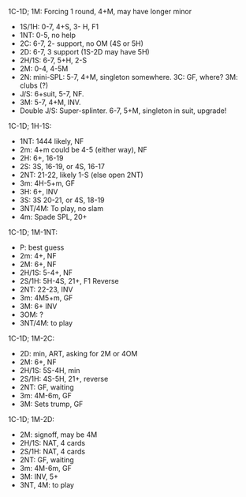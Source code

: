 1C-1D; 1M: Forcing 1 round, 4+M, may have longer minor
- 1S/1H: 0-7, 4+S, 3- H, F1
-  1NT: 0-5, no help
- 2C: 6-7, 2- support, no OM (4S or 5H)
- 2D: 6-7, 3 support (1S-2D may have 5H)
- 2H/1S: 6-7, 5+H, 2-S
- 2M: 0-4, 4-5M
- 2N: mini-SPL: 5-7, 4+M, singleton somewhere.  3C: GF, where? 3M: clubs (?)
- J/S: 6+suit, 5-7, NF.
- 3M: 5-7, 4+M, INV.
- Double J/S: Super-splinter.  6-7, 5+M, singleton in suit, upgrade!

1C-1D;
1H-1S:
- 1NT: 1444 likely, NF
- 2m: 4+m could be 4-5 (either way), NF
- 2H: 6+, 16-19
- 2S: 3S, 16-19, or 4S, 16-17
- 2NT: 21-22, likely 1-S (else open 2NT)
- 3m: 4H-5+m, GF
- 3H: 6+, INV
- 3S: 3S 20-21, or 4S, 18-19
- 3NT/4M: To play, no slam
- 4m: Spade SPL, 20+

1C-1D;
1M-1NT:
- P:  best guess
- 2m: 4+, NF
- 2M: 6+, NF
- 2H/1S: 5-4+, NF
- 2S/1H: 5H-4S, 21+, F1 Reverse
- 2NT: 22-23, INV
- 3m: 4M5+m, GF
- 3M: 6+ INV
- 3OM: ?
- 3NT/4M: to play

1C-1D;
1M-2C:
- 2D: min, ART, asking for 2M or 4OM
- 2M: 6+, NF
- 2H/1S: 5S-4H, min
- 2S/1H: 4S-5H, 21+, reverse
- 2NT: GF, waiting
- 3m: 4M-6m, GF
- 3M: Sets trump, GF

1C-1D;
1M-2D:
- 2M: signoff, may be 4M
- 2H/1S: NAT, 4 cards
- 2S/1H: NAT, 4 cards
- 2NT: GF, waiting
- 3m: 4M-6m, GF
- 3M: INV, 5+
- 3NT, 4M: to play

